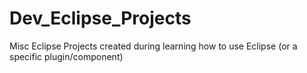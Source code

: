 Dev_Eclipse_Projects
====================

Misc Eclipse Projects created during learning how to use Eclipse (or a specific plugin/component)
